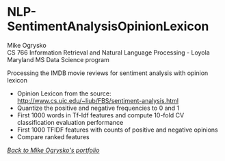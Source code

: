 # NLP-SentimentAnalysisOpinionLexicon

Mike Ogrysko<br>
CS 766 Information Retrieval and Natural Language Processing - Loyola Maryland MS Data Science program<br>

Processing the IMDB movie reviews for sentiment analysis with opinion lexicon
- Opinion Lexicon from the source: http://www.cs.uic.edu/~liub/FBS/sentiment-analysis.html
- Quantize the positive and negative frequencies to 0 and 1
- First 1000 words in Tf-Idf features and compute 10-fold CV classification evaluation performance
- First 1000 TFIDF features with counts of positive and negative opinions
- Compare ranked features

<i><a href="https://mcogrysko.github.io">Back to Mike Ogrysko's portfolio</a></i>
